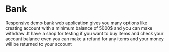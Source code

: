 # Bank
Responsive demo bank web application gives you many options like creating account with a minimum balance of 5000$ and you can make withdraw .It  have a shop for testing if you want to buy items and check your account balance even you can make a refund for any items and your money will be returned to your account
